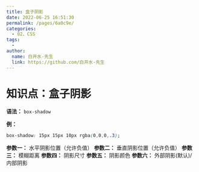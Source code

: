 ```yaml
---
title: 盒子阴影
date: 2022-06-25 16:51:30
permalink: /pages/6a0c9e/
categories:
  - 02、CSS
tags:
  - 
author: 
  name: 白开水-先生
  link: https://github.com/白开水-先生
---
```

# 知识点：盒子阴影

**语法：** `box-shadow`

**例：**
```css
box-shadow: 15px 15px 10px rgba(0,0,0,.3);
```

**参数一：** 水平阴影位置（允许负值）
**参数二：** 垂直阴影位置（允许负值）
**参数三：** 模糊距离
**参数四：** 阴影尺寸
**参数五：** 阴影颜色
**参数六：** 外部阴影(默认)/内部阴影